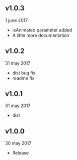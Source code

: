 ## v1.0.3
1 june 2017

* isAnimated parameter added
* A little more documentation

## v1.0.2
31 may 2017

* dist bug fix
* readme fix

## v1.0.1
31 may 2017

* dist

## v1.0.0
30 may 2017

* Release